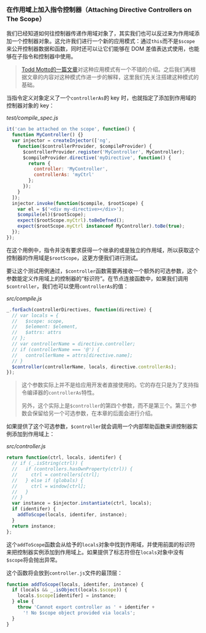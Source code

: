 ### 在作用域上加入指令控制器（Attaching Directive Controllers on The Scope）

我们已经知道如何往控制器传递作用域对象了，其实我们也可以反过来为作用域添加一个控制器对象。这允许我们进行一个新的应用模式：通过`this`而不是`$scope`来公开控制器数据和函数，同时还可以让它们能够在 DOM 差值表达式使用，也能够在子指令和控制器中使用。

> [Todd Motto的一篇文章](http://toddmotto.com/digging-into-angulars-controller-as-syntax/)对这种应用模式有一个不错的介绍。之后我们再根据文章的内容对这种模式作进一步的解释，这里我们先关注搭建这种模式的基础。

当指令定义对象定义了一个`controllerAs`的 key 时，也就指定了添加到作用域的控制器对象的 key：

_test/compile\_spec.js_

```js
it('can be attached on the scope', function() {
  function MyController() {}
  var injector = createInjector(['ng',
    function($controllerProvider, $compileProvider) {
      $controllerProvider.register('MyController', MyController);
      $compileProvider.directive('myDirective', function() {
        return {
          controller: 'MyController',
          controllerAs: 'myCtrl'
        };
      });
    }
  ]);
  injector.invoke(function($compile, $rootScope) {
    var el = $('<div my-directive></div>');
    $compile(el)($rootScope);
    expect($rootScope.myCtrl).toBeDefned();
    expect($rootScope.myCtrl instanceof MyController).toBe(true);
  });
});
```

在这个用例中，指令并没有要求获得一个继承的或是独立的作用域，所以获取这个控制器的作用域是`$rootScope`，这更方便我们进行测试。

要让这个测试用例通过，`$controller`函数需要再接收一个额外的可选参数，这个参数能定义作用域上的控制器的“标识符”。在节点连接函数中，如果我们调用`$controller`，我们也可以使用`controllerAs`的值：

_src/compile.js_

```js
_.forEach(controllerDirectives, function(directive) {
  // var locals = {
  //   $scope: scope,
  //   $element: $element,
  //   $attrs: attrs
  // };
  // var controllerName = directive.controller;
  // if (controllerName === '@') {
  //   controllerName = attrs[directive.name];
  // }
  $controller(controllerName, locals, directive.controllerAs);
});
```

> 这个参数实际上并不是给应用开发者直接使用的。它的存在只是为了支持指令编译器的`controllerAs`特性。
>
> 另外，这个实际上是`$controller`的第四个参数，而不是第三个。第三个参数会保留给另一个可选参数，在本章的后面会进行介绍。

如果提供了这个可选参数，`$controller`就会调用一个内部帮助函数来讲控制器实例添加到作用域上：

_src/controller.js_

```js
return function(ctrl, locals, identifer) {
  // if (_.isString(ctrl)) {
  //   if (controllers.hasOwnProperty(ctrl)) {
  //     ctrl = controllers[ctrl];
  //   } else if (globals) {
  //     ctrl = window[ctrl];
  //   }
  // }
  var instance = $injector.instantiate(ctrl, locals);
  if (identifer) {
    addToScope(locals, identifer, instance);
  }
  return instance;
};
```

这个`addToScope`函数会从给予的`locals`对象中找到作用域，并使用前面的标识符来把控制器实例添加到作用域上。如果提供了标志符但在`locals`对象中没有`$scope`将会抛出异常。

这个函数将会放到`controller.js`文件的最顶层：

```js
function addToScope(locals, identifer, instance) {
  if (locals && _.isObject(locals.$scope)) {
    locals.$scope[identifer] = instance;
  } else {
    throw 'Cannot export controller as ' + identifer +
      '! No $scope object provided via locals';
  }
}
```




